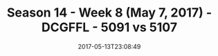 ---
title: Season 14 - Week 8 (May 7, 2017) - DCGFFL - 5091 vs 5107
teams_score:
- team: 5091
  score: 25
- team: 5107
  score: 6
mvp: ''
game-ball: ''
sportsperson: ''
season: 14
week: 9
date: '2017-05-13T23:08:49'
pageid: season-14-week-9-5091-vs-5107
---
